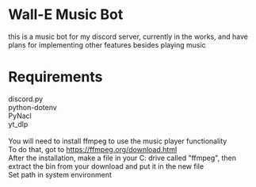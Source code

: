 # Wall-E Music Bot

this is a music bot for my discord server, currently in the works, and have plans for implementing other features besides playing music

# Requirements

discord.py
<br>python-dotenv
<br>PyNacl
<br>yt_dlp
<br><br>You will need to install ffmpeg to use the music player functionality
<br>To do that, got to https://ffmpeg.org/download.html
<br>After the installation, make a file in your C: drive called "ffmpeg", then extract the bin from your download and put it in the new file
<br>Set path in system environment